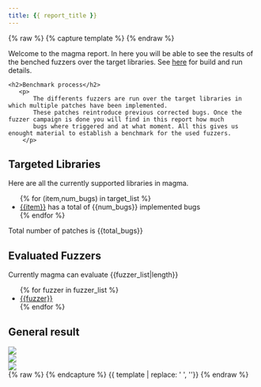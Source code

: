 ```yaml
---
title: {{ report_title }}
---
```

{% raw %}
{% capture template %}
{% endraw %}
<div class="targets">
    <p>
        Welcome to the magma report. In here you will be able to see the results of the benched fuzzers
        over the target libraries.
        See <a href="https://github.com/HexHive/magma/blob/master/README.md">here</a> for build and run details.
    </p>

    <h2>Benchmark process</h2>
       <p>
           The differents fuzzers are run over the target libraries in which multiple patches have been implemented.
           These patches reintroduce previous corrected bugs. Once the fuzzer campaign is done you will find in this report how much
           bugs where triggered and at what moment. All this gives us enought material to establish a benchmark for the used fuzzers.
        </p>
</div>

<div class="target_description">
    <h2>Targeted Libraries</h2>
    <p>Here are all the currently supported libraries in magma.</p>
    <ul id="target_list">
        {% for (item,num_bugs) in target_list %}
        <li><a href= "libraries/{{item}}.html">{{item}}</a> has a total of {{num_bugs}} implemented bugs</li>
        {% endfor %}
    </ul>
    <p>
        Total number of patches is {{total_bugs}}
    </p>
</div>

<div class="fuzzers">
    <h2>Evaluated Fuzzers</h2>
    <p>Currently magma can evaluate {{fuzzer_list|length}}</p>
    <ul id="fuzzer_list">
        {% for fuzzer in fuzzer_list %}
        <li><a href= "fuzzers/{{fuzzer}}.html">{{fuzzer}}</a></li>
        {% endfor %}
    </ul>
</div>

<div class="general graph">
    <h2>General result</h2>
    <div>
        <img src ="{{plots_dir}}/unique_bug_box.svg">
    </div>
    <div>
        <img src ="{{plots_dir}}/expected_time_to_bug_heat.svg">
    </div>
    <div>
        <img src ="{{plots_dir}}/signplot.svg">
    </div>
</div>
{% raw %}
{% endcapture %}
{{ template | replace: '    ', ''}}
{% endraw %}